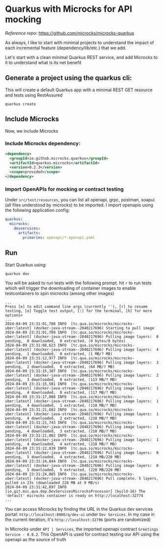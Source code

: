 # Quarkus with Microcks for API mocking

_Reference repo_: https://github.com/microcks/microcks-quarkus

As always, I like to start with minimal projects to understand the impact of each incremental feature (dependency/lib/etc.) that we add.

Let's start with a clean minimal Quarkus REST service, and add Microcks to it to understand what is its net benefit

## Generate a project using the quarkus cli:

This will create a default Quarkus app with a minimal REST GET resource and tests using RestAssured

```
quarkus create
```

## Include Microcks

Now, we include Microcks

### Include Microcks dependency:

```xml
<dependency>
  <groupId>io.github.microcks.quarkus</groupId>
  <artifactId>quarkus-microcks</artifactId>
  <version>0.2.3</version>
  <scope>provided</scope>
</dependency>
```

### Import OpenAPIs for mocking or contract testing

Under `src/test/resources`, you can list all openapi, grpc, postman, soapui (all files understood by microcks) to be imported. I import openapis using the following application config:

```yaml
quarkus:
  microcks:
    devservices:
      artifacts:
        primaries: openapi/*-openapi.yaml
```

## Run

Start Quarkus using:
```
quarkus dev
```

You will be asked to run tests with the following prompt. hit `r` to run tests which will trigger the downloading of container images to enable testcontainers to spin microcks (among other images)

```shell
...
Press [e] to edit command line args (currently ''), [r] to resume testing, [o] Toggle test output, [:] for the terminal, [h] for more options>
...
2024-04-09 23:31:01,708 INFO  [tc.qua.io/microcks/microcks-uber:latest] (docker-java-stream--2040217696) Starting to pull image
2024-04-09 23:31:01,709 INFO  [tc.qua.io/microcks/microcks-uber:latest] (docker-java-stream--2040217696) Pulling image layers:  0 pending,  0 downloaded,  0 extracted, (0 bytes/0 bytes)
2024-04-09 23:31:08,623 INFO  [tc.qua.io/microcks/microcks-uber:latest] (docker-java-stream--2040217696) Pulling image layers:  4 pending,  1 downloaded,  0 extracted, (1 MB/? MB)
2024-04-09 23:31:12,977 INFO  [tc.qua.io/microcks/microcks-uber:latest] (docker-java-stream--2040217696) Pulling image layers:  3 pending,  2 downloaded,  0 extracted, (64 MB/? MB)
2024-04-09 23:31:15,387 INFO  [tc.qua.io/microcks/microcks-uber:latest] (docker-java-stream--2040217696) Pulling image layers:  2 pending,  3 downloaded,  0 extracted, (113 MB/? MB)
2024-04-09 23:31:15,581 INFO  [tc.qua.io/microcks/microcks-uber:latest] (docker-java-stream--2040217696) Pulling image layers:  1 pending,  4 downloaded,  0 extracted, (117 MB/? MB)
2024-04-09 23:31:17,088 INFO  [tc.qua.io/microcks/microcks-uber:latest] (docker-java-stream--2040217696) Pulling image layers:  1 pending,  4 downloaded,  1 extracted, (118 MB/? MB)
2024-04-09 23:31:21,682 INFO  [tc.qua.io/microcks/microcks-uber:latest] (docker-java-stream--2040217696) Pulling image layers:  1 pending,  4 downloaded,  2 extracted, (218 MB/? MB)
2024-04-09 23:31:21,743 INFO  [tc.qua.io/microcks/microcks-uber:latest] (docker-java-stream--2040217696) Pulling image layers:  1 pending,  4 downloaded,  3 extracted, (218 MB/? MB)
2024-04-09 23:31:21,802 INFO  [tc.qua.io/microcks/microcks-uber:latest] (docker-java-stream--2040217696) Pulling image layers:  1 pending,  4 downloaded,  4 extracted, (218 MB/? MB)
2024-04-09 23:31:22,839 INFO  [tc.qua.io/microcks/microcks-uber:latest] (docker-java-stream--2040217696) Pulling image layers:  0 pending,  5 downloaded,  4 extracted, (218 MB/220 MB)
2024-04-09 23:31:24,844 INFO  [tc.qua.io/microcks/microcks-uber:latest] (docker-java-stream--2040217696) Pulling image layers:  0 pending,  5 downloaded,  5 extracted, (220 MB/220 MB)
2024-04-09 23:31:24,885 INFO  [tc.qua.io/microcks/microcks-uber:latest] (docker-java-stream--2040217696) Pull complete. 5 layers, pulled in 23s (downloaded 220 MB at 9 MB/s)
2024-04-09 23:31:42,697 INFO  [io.git.mic.qua.dep.DevServicesMicrocksProcessor] (build-16) The 'default' microcks container is ready on http://localhost:32774
...
```

You can access Microcks by finding the URL in the Quarkus dev services portal:  `http://localhost:8080/q/dev-ui` under `Dev Services`. In my case in the current iteration, it's `http://localhost:32796` (ports are randomized)

In Microcks under `API | Services`, the imported openapi contract `Greetings Service - 0.0.2`. This OpenAPI is used for contract testing our API using the openapi as the source of truth